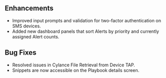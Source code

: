 ## Enhancements
- Improved input prompts and validation for two-factor authentication on SMS devices.
- Added new dashboard panels that sort Alerts by priority and currently assigned Alert counts.

## Bug Fixes
- Resolved issues in Cylance File Retrieval from Device TAP.
- Snippets are now accessible on the Playbook details screen.
